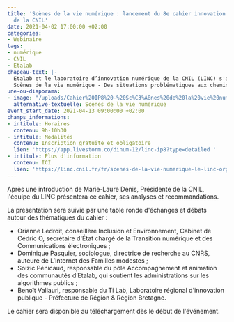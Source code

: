 ```yaml
---
title: 'Scènes de la vie numérique : lancement du 8e cahier innovation et prospective
  de la CNIL'
date: 2021-04-02 17:00:00 +02:00
categories:
- Webinaire
tags:
- numérique
- CNIL
- Etalab
chapeau-text: |-
  Etalab et le laboratoire d’innovation numérique de la CNIL (LINC) s'associent pour organiser un événement en ligne le mardi 13 avril, de 9 h à 10 h 30, à l’occasion de la sortie du 8e cahier Innovation et Prospective de la CNIL :
  Scènes de la vie numérique - Des situations problématiques aux chemins du droit, une exploration du rapport quotidien à la protection des données et de la vie privée.
une-ou-diaporama:
- image: "/uploads/Cahier%20IP8%20-%20Sc%C3%A8nes%20de%20la%20vie%20num%C3%A9rique_visuel-ETALAB.PNG"
  alternative-textuelle: Scènes de la vie numérique
event_start_date: 2021-04-13 09:00:00 +02:00
champs_informations:
- intitule: Horaires
  contenu: 9h-10h30
- intitule: Modalités
  contenu: Inscription gratuite et obligatoire
  lien: 'https://app.livestorm.co/dinum-12/linc-ip8?type=detailed '
- intitule: Plus d'information
  contenu: ICI
  lien: 'https://linc.cnil.fr/fr/scenes-de-la-vie-numerique-le-linc-organise-un-evenement-de-lancement-de-son-nouveau-cahier-ip8 '
---
```


Après une introduction de Marie-Laure Denis, Présidente de la CNIL, l'équipe du LINC présentera ce cahier, ses analyses et recommandations.

La présentation sera suivie par une table ronde d'échanges et débats autour des thématiques du cahier :

* Orianne Ledroit, conseillère Inclusion et Environnement, Cabinet de Cédric O, secrétaire d'État chargé de la Transition numérique et des Communications électroniques ;
* Dominique Pasquier, sociologue, directrice de recherche au CNRS, auteure de L’Internet des Familles modestes ;
* Soizic Pénicaud, responsable du pôle Accompagnement et animation des communautés d’Etalab, qui soutient les administrations sur les algorithmes publics ;
* Benoît Vallauri, responsable du Ti Lab, Laboratoire régional d'innovation publique - Préfecture de Région & Région Bretagne.

Le cahier sera disponible au téléchargement dès le début de l'événement.